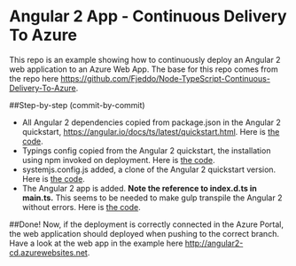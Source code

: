 # Angular 2 App - Continuous Delivery To Azure
This repo is an example showing how to continuously deploy an Angular 2 web application to an Azure Web App. The base for this repo comes from the repo here https://github.com/Fjeddo/Node-TypeScript-Continuous-Delivery-To-Azure.

##Step-by-step (commit-by-commit)
- All Angular 2 dependencies copied from package.json in the Angular 2 quickstart, https://angular.io/docs/ts/latest/quickstart.html. Here is [the code](https://github.com/Fjeddo/Angular2-Continuous-Delivery-To-Azure/tree/ecbb1f19f8448b844834d011ece92deed2cee17e).
- Typings config copied from the Angular 2 quickstart, the installation using npm invoked on deployment. Here is [the code](https://github.com/Fjeddo/Angular2-Continuous-Delivery-To-Azure/tree/aaeb5bb2f0b19d373aac391dbafd7e0b93a9c1ed).
- systemjs.config.js added, a clone of the Angular 2 quickstart version. Here is [the code](https://github.com/Fjeddo/Angular2-Continuous-Delivery-To-Azure/tree/76ab17cba1056b0a9deb65012f70bfe161fc0a8d).
- The Angular 2 app is added. **Note the reference to index.d.ts in main.ts.** This seems to be needed to make gulp transpile the Angular 2 without errors. Here is [the code](https://github.com/Fjeddo/Angular2-Continuous-Delivery-To-Azure/tree/163e1f099526545d76b376598ad28a1fcbae40b2).

##Done!
Now, if the deployment is correctly connected in the Azure Portal, the web application should deployed when pushing to the correct branch. Have a look at the web app in the example here http://angular2-cd.azurewebsites.net.
